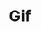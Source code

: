 ---
inv_num: 2006-019
add_credit:
url: 2006-019-handmadegif
title: Gif
year: '2006'
display_year: '2006'
medium: 'Pen on paper. '
dims:
pitch: "​Gif file written by hand. "
ps: "​Handmade Gif is a Gif file I wrote by hand in binary. This of course is pointless,
  but I chose to do this as an exercise in order to familiarize myself with the basics
  of compression for no reason other then I wondered how it worked. Since Gif was
  the oldest common compression format, I picked it first. And because I was writing
  it by hand I picked a really small and easy one to do, which was a 2 pixel wide
  by 2 pixel high square. Black, White, on top of White, Black. U can see it re-sized
  above (the grey sections are aliasing which are not included in the oriignal, ...
  I swear!, download it and check it out. :) <br><br>Gif Code Explanation<br><br>header:
  474946383961<br><br>image map size: 0200 0200<br><br>global color flag, not sorted,
  1 bit per color, size of color table 2: 80<br><br>no background (unused): 00<br><br>no
  pixel aspect ratio: 00<br><br>black: 000000<br><br>white: FFFFFF<br><br>image separator:
  2C<br><br>image distance from l / r in image map: 0000 0000<br><br>image size: 0200
  0200<br><br>non interlaced, and no local colors (not sorted and no size): 00<br><br>size
  of LZW code chunks (=3): 02<br><br>length of LZW code section: 03<br><br>LWZ code:
  448202<br><br>next LZW code size: 00<br><br>end of file: 3B<br><br>It is a 2 by
  2 black and white checker GIF…<br>BW WB"
live_url:
youtube:
related_code:
subheading:
download:
commission:
layout: things-i-made
---